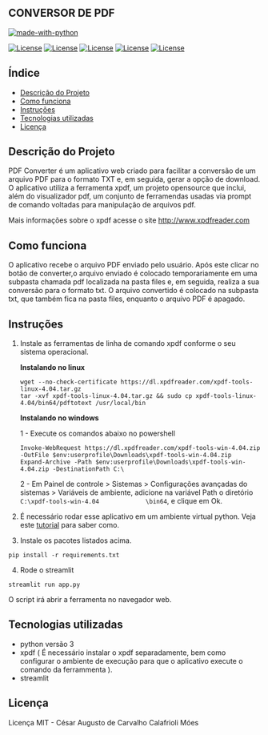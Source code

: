 ## CONVERSOR DE PDF

[![made-with-python](https://img.shields.io/badge/Made%20with-Python-1f425f.svg)](https://www.python.org/)

[![License](https://img.shields.io/badge/Status-Em%20desenvolvimento-yellow)](https://shields.io/)
[![License](https://img.shields.io/github/license/cesarcalafrioli/PDF_CONVERTER)](https://shields.io/)
[![License](https://img.shields.io/github/issues/cesarcalafrioli/PDF_CONVERTER)](https://shields.io/)
[![License](https://img.shields.io/github/forks/cesarcalafrioli/PDF_CONVERTER)](https://shields.io/)
[![License](https://img.shields.io/github/stars/cesarcalafrioli/PDF_CONVERTER)](https://shields.io/)

## Índice 

* [Descrição do Projeto](#descrição-do-projeto)
* [Como funciona](#como-funciona)
* [Instruções](#instrucoes)
* [Tecnologias utilizadas](#tecnologias-utilizadas)
* [Licença](#licença)

## Descrição do Projeto

PDF Converter é um aplicativo web criado para facilitar a conversão de um arquivo PDF para o formato TXT e, em seguida, gerar a opção de download. O aplicativo utiliza a ferramenta xpdf, um projeto opensource que inclui, além do visualizador pdf, um conjunto de ferramendas usadas via prompt de comando voltadas para manipulação de arquivos pdf.

Mais informações sobre o xpdf acesse o site http://www.xpdfreader.com

## Como funciona

O aplicativo recebe o arquivo PDF enviado pelo usuário. Após este clicar no botão de converter,o arquivo enviado é colocado temporariamente em uma subpasta chamada pdf localizada na pasta files e, em seguida, realiza a sua conversão para o formato txt. O arquivo convertido é colocado na subpasta txt, que também fica na pasta files, enquanto o arquivo PDF é apagado.

## Instruções

1. Instale as ferramentas de linha de comando xpdf conforme o seu sistema operacional.

    **Instalando no linux**

    ```
    wget --no-check-certificate https://dl.xpdfreader.com/xpdf-tools-linux-4.04.tar.gz
    tar -xvf xpdf-tools-linux-4.04.tar.gz && sudo cp xpdf-tools-linux-4.04/bin64/pdftotext /usr/local/bin
    ```

    **Instalando no windows**

    1 - Execute os comandos abaixo no powershell
    ```
    Invoke-WebRequest https://dl.xpdfreader.com/xpdf-tools-win-4.04.zip -OutFile $env:userprofile\Downloads\xpdf-tools-win-4.04.zip
    Expand-Archive -Path $env:userprofile\Downloads\xpdf-tools-win-4.04.zip -DestinationPath C:\
    ```

    2 - Em Painel de controle > Sistemas > Configurações avançadas do sistemas > Variáveis de ambiente, adicione na variável Path o diretório ```C:\xpdf-tools-win-4.04             \bin64```, e clique em Ok.


2. É necessário rodar esse aplicativo em um ambiente virtual python. Veja este [tutorial](https://github.com/cesarcalafrioli/tutorial-ambiente-virtual-python) para saber como.
3. Instale os pacotes listados acima.
```
pip install -r requirements.txt
```
4. Rode o streamlit
```
streamlit run app.py
```

O script irá abrir a ferramenta no navegador web.


## Tecnologias utilizadas

- python versão 3
- xpdf ( É necessário instalar o xpdf separadamente, bem como configurar o ambiente de execução para que o aplicativo execute o comando da ferrammenta ).
- streamlit


## Licença

Licença MIT - César Augusto de Carvalho Calafrioli Móes
